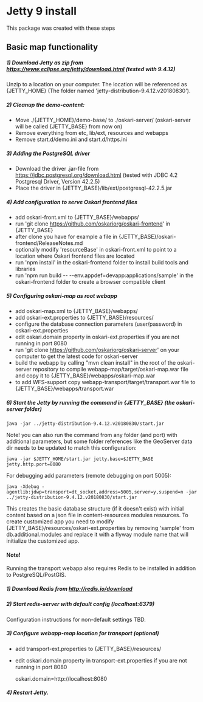 # Jetty 9 install

This package was created with these steps

## Basic map functionality

##### 1) Download Jetty as zip from https://www.eclipse.org/jetty/download.html (tested with 9.4.12)

Unzip to a location on your computer. The location will be referenced as {JETTY_HOME} (The folder named 'jetty-distribution-9.4.12.v20180830').

##### 2) Cleanup the demo-content:

- Move ./{JETTY_HOME}/demo-base/ to ./oskari-server/ (oskari-server will be called {JETTY_BASE} from now on)
- Remove everything from etc, lib/ext, resources and webapps
- Remove start.d/demo.ini and start.d/https.ini

##### 3) Adding the PostgreSQL driver

- Download the driver .jar-file from https://jdbc.postgresql.org/download.html (tested with JDBC 4.2 Postgresql Driver, Version 42.2.5)
- Place the driver in {JETTY_BASE}/lib/ext/postgresql-42.2.5.jar

##### 4) Add configuration to serve Oskari frontend files

- add oskari-front.xml to {JETTY_BASE}/webapps/
- run 'git clone https://github.com/oskariorg/oskari-frontend' in {JETTY_BASE}
- after clone you have for example a file in {JETTY_BASE}/oskari-frontend/ReleaseNotes.md
- optionally modify 'resourceBase' in oskari-front.xml to point to a location where Oskari frontend files are located
- run 'npm install' in the oskari-frontend folder to install build tools and libraries
- run 'npm run build -- --env.appdef=devapp:applications/sample' in the oskari-frontend folder to create a browser compatible client

##### 5) Configuring oskari-map as root webapp

- add oskari-map.xml to {JETTY_BASE}/webapps/
- add oskari-ext.properties to {JETTY_BASE}/resources/
- configure the database connection parameters (user/password) in oskari-ext.properties
- edit oskari.domain property in oskari-ext.properties if you are not running in port 8080
- run 'git clone https://github.com/oskariorg/oskari-server' on your computer to get the latest code for oskari-server
- build the webapp by calling "mvn clean install" in the root of the oskari-server repository to compile webapp-map/target/oskari-map.war file and copy it to {JETTY_BASE}/webapps/oskari-map.war
- to add WFS-support copy webapp-transport/target/transport.war file to {JETTY_BASE}/webapps/transport.war

##### 6) Start the Jetty by running the command in {JETTY_BASE} (the oskari-server folder)

	java -jar ../jetty-distribution-9.4.12.v20180830/start.jar
	
Note! you can also run the command from any folder (and port) with additional parameters, but some folder references like the GeoServer data dir needs to be updated to match this configuration:

	java -jar $JETTY_HOME/start.jar jetty.base=$JETTY_BASE jetty.http.port=8080
	
For debugging add parameters (remote debugging on port 5005):

	java -Xdebug -agentlib:jdwp=transport=dt_socket,address=5005,server=y,suspend=n -jar ../jetty-distribution-9.4.12.v20180830/start.jar

This creates the basic database structure (if it doesn't exist) with initial content based on a json file in content-resources modules resources. To create customized app you need to modify {JETTY_BASE}/resources/oskari-ext.properties by removing 'sample' from db.additional.modules and replace it with a flyway module name that will initialize the customized app.

#### Note! 

Running the transport webapp also requires Redis to be installed in addition to PostgreSQL/PostGIS.

##### 1) Download Redis from http://redis.io/download

##### 2) Start redis-server with default config (localhost:6379)

Configuration instructions for non-default settings TBD.

##### 3) Configure webapp-map location for transport (optional)

- add transport-ext.properties to {JETTY_BASE}/resources/
- edit oskari.domain property in transport-ext.properties if you are not running in port 8080

	oskari.domain=http://localhost:8080

##### 4) Restart Jetty.
